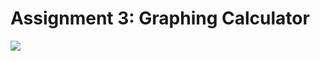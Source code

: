 # Assignment 3: Graphing Calculator
![](https://media.giphy.com/media/xUPGcvDbTLvm1K9q4E/giphy.gif)
